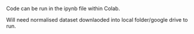 Code can be run in the ipynb file within Colab.

Will need normalised dataset downlaoded into local folder/google drive to run.
